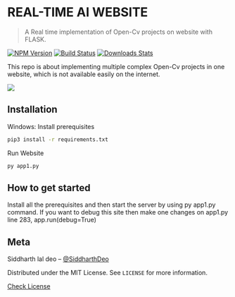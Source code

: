 # REAL-TIME AI WEBSITE
> A Real time implementation of Open-Cv projects on website with FLASK.

[![NPM Version][npm-image]][npm-url]
[![Build Status][travis-image]][travis-url]
[![Downloads Stats][npm-downloads]][npm-url]

This repo is about implementing multiple complex Open-Cv projects in one website, which is not available easily on the internet.

![](header.png)

## Installation

Windows:
Install prerequisites
```sh
pip3 install -r requirements.txt
```
Run Website
```sh
py app1.py
```

## How to get started

Install all the prerequisites and then start the server by using py app1.py command.
If you want to debug this site then make one changes on app1.py line 283, 
app.run(debug=True)



## Meta

Siddharth lal deo – [@SiddharthDeo](https://www.linkedin.com/in/siddharth-lal-deo/)

Distributed under the MIT License. See ``LICENSE`` for more information.

[Check License](https://github.com/siddharthdeo99/OpenCv_FlaskProject/blob/main/LICENSE)


<!-- Markdown link & img dfn's -->
[npm-image]: https://img.shields.io/npm/v/datadog-metrics.svg?style=flat-square
[npm-url]: https://npmjs.org/package/datadog-metrics
[npm-downloads]: https://img.shields.io/npm/dm/datadog-metrics.svg?style=flat-square
[travis-image]: https://img.shields.io/travis/dbader/node-datadog-metrics/master.svg?style=flat-square
[travis-url]: https://travis-ci.org/dbader/node-datadog-metrics
